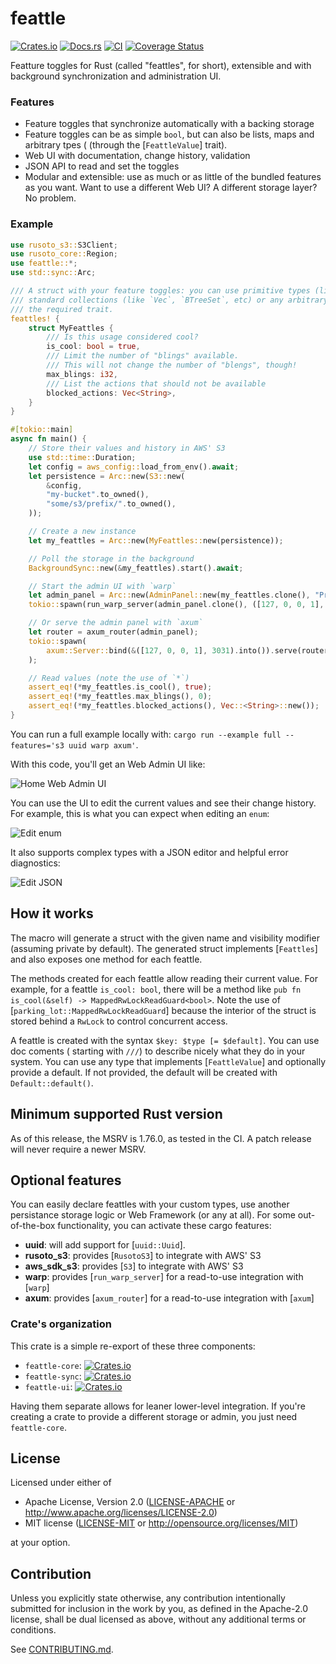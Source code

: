 # feattle

[![Crates.io](https://img.shields.io/crates/v/feattle.svg)](https://crates.io/crates/feattle)
[![Docs.rs](https://docs.rs/feattle/badge.svg)](https://docs.rs/feattle)
[![CI](https://github.com/sitegui/feattle-rs/workflows/Continuous%20Integration/badge.svg)](https://github.com/sitegui/feattle-rs/actions)
[![Coverage Status](https://coveralls.io/repos/github/sitegui/feattle-rs/badge.svg?branch=master)](https://coveralls.io/github/sitegui/feattle-rs?branch=master)

Featture toggles for Rust  (called "feattles", for short), extensible and with background
synchronization and administration UI.

### Features

- Feature toggles that synchronize automatically with a backing storage
- Feature toggles can be as simple `bool`, but can also be lists, maps and arbitrary tpes (
  (through the [`FeattleValue`] trait).
- Web UI with documentation, change history, validation
- JSON API to read and set the toggles
- Modular and extensible: use as much or as little of the bundled features as you want. Want to
  use a different Web UI? A different storage layer? No problem.

### Example

```rust
use rusoto_s3::S3Client;
use rusoto_core::Region;
use feattle::*;
use std::sync::Arc;

/// A struct with your feature toggles: you can use primitive types (like `bool`, `i32`, etc),
/// standard collections (like `Vec`, `BTreeSet`, etc) or any arbitrary type that implements
/// the required trait.
feattles! {
    struct MyFeattles {
        /// Is this usage considered cool?
        is_cool: bool = true,
        /// Limit the number of "blings" available.
        /// This will not change the number of "blengs", though!
        max_blings: i32,
        /// List the actions that should not be available
        blocked_actions: Vec<String>,
    }
}

#[tokio::main]
async fn main() {
    // Store their values and history in AWS' S3
    use std::time::Duration;
    let config = aws_config::load_from_env().await;
    let persistence = Arc::new(S3::new(
        &config,
        "my-bucket".to_owned(),
        "some/s3/prefix/".to_owned(),
    ));

    // Create a new instance
    let my_feattles = Arc::new(MyFeattles::new(persistence));

    // Poll the storage in the background
    BackgroundSync::new(&my_feattles).start().await;

    // Start the admin UI with `warp`
    let admin_panel = Arc::new(AdminPanel::new(my_feattles.clone(), "Project Panda - DEV".to_owned()));
    tokio::spawn(run_warp_server(admin_panel.clone(), ([127, 0, 0, 1], 3030)));

    // Or serve the admin panel with `axum`
    let router = axum_router(admin_panel);
    tokio::spawn(
        axum::Server::bind(&([127, 0, 0, 1], 3031).into()).serve(router.into_make_service()),
    );

    // Read values (note the use of `*`)
    assert_eq!(*my_feattles.is_cool(), true);
    assert_eq!(*my_feattles.max_blings(), 0);
    assert_eq!(*my_feattles.blocked_actions(), Vec::<String>::new());
}
```

You can run a full example locally with: `cargo run --example full --features='s3 uuid warp axum'`.

With this code, you'll get an Web Admin UI like:

![Home Web Admin UI](https://raw.githubusercontent.com/sitegui/feattle-rs/master/imgs/home.png)

You can use the UI to edit the current values and see their change history. For example, this
is what you can expect when editing an `enum`:

![Edit enum](https://raw.githubusercontent.com/sitegui/feattle-rs/master/imgs/edit_enum.png)

It also supports complex types with a JSON editor and helpful error diagnostics:

![Edit JSON](https://raw.githubusercontent.com/sitegui/feattle-rs/master/imgs/edit_json.png)

## How it works

The macro will generate a struct with the given name and visibility modifier (assuming private
by default). The generated struct implements [`Feattles`] and also exposes one method for each
feattle.

The methods created for each feattle allow reading their current value. For example, for a
feattle `is_cool: bool`, there will be a method like
`pub fn is_cool(&self) -> MappedRwLockReadGuard<bool>`. Note the use of
[`parking_lot::MappedRwLockReadGuard`] because the interior of the struct is stored behind a `RwLock` to
control concurrent access.

A feattle is created with the syntax `$key: $type [= $default]`. You can use doc coments (
starting with `///`) to describe nicely what they do in your system. You can use any type that
implements [`FeattleValue`] and optionally provide a default. If not provided, the default
will be created with `Default::default()`.

## Minimum supported Rust version

As of this release, the MSRV is 1.76.0, as tested in the CI. A patch release will never require
a newer MSRV.

## Optional features

You can easily declare feattles with your custom types, use another persistance storage logic
or Web Framework (or any at all). For some out-of-the-box functionality, you can activate these
cargo features:

- **uuid**: will add support for [`uuid::Uuid`].
- **rusoto_s3**: provides [`RusotoS3`] to integrate with AWS' S3
- **aws_sdk_s3**: provides [`S3`] to integrate with AWS' S3
- **warp**: provides [`run_warp_server`] for a read-to-use integration with [`warp`]
- **axum**: provides [`axum_router`] for a read-to-use integration with [`axum`]

### Crate's organization

This crate is a simple re-export of these three components:

* `feattle-core`: [![Crates.io](https://img.shields.io/crates/v/feattle-core.svg)](https://crates.io/crates/feattle-core)
* `feattle-sync`: [![Crates.io](https://img.shields.io/crates/v/feattle-sync.svg)](https://crates.io/crates/feattle-sync)
* `feattle-ui`: [![Crates.io](https://img.shields.io/crates/v/feattle-ui.svg)](https://crates.io/crates/feattle-ui)

Having them separate allows for leaner lower-level integration. If you're creating a crate to
provide a different storage or admin, you just need `feattle-core`.

## License

Licensed under either of

* Apache License, Version 2.0
  ([LICENSE-APACHE](LICENSE-APACHE) or http://www.apache.org/licenses/LICENSE-2.0)
* MIT license
  ([LICENSE-MIT](LICENSE-MIT) or http://opensource.org/licenses/MIT)

at your option.

## Contribution

Unless you explicitly state otherwise, any contribution intentionally submitted
for inclusion in the work by you, as defined in the Apache-2.0 license, shall be
dual licensed as above, without any additional terms or conditions.

See [CONTRIBUTING.md](CONTRIBUTING.md).
